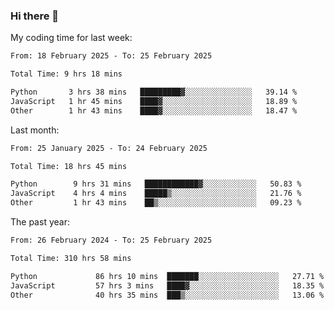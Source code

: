 ### Hi there 👋

My coding time for last week:

<!--START_SECTION:week-->

```txt
From: 18 February 2025 - To: 25 February 2025

Total Time: 9 hrs 18 mins

Python       3 hrs 38 mins   █████████▓░░░░░░░░░░░░░░░   39.14 %
JavaScript   1 hr 45 mins    ████▓░░░░░░░░░░░░░░░░░░░░   18.89 %
Other        1 hr 43 mins    ████▓░░░░░░░░░░░░░░░░░░░░   18.47 %
```

<!--END_SECTION:week-->

Last month:

<!--START_SECTION:month-->

```txt
From: 25 January 2025 - To: 24 February 2025

Total Time: 18 hrs 45 mins

Python        9 hrs 31 mins   ████████████▓░░░░░░░░░░░░   50.83 %
JavaScript    4 hrs 4 mins    █████▒░░░░░░░░░░░░░░░░░░░   21.76 %
Other         1 hr 43 mins    ██▒░░░░░░░░░░░░░░░░░░░░░░   09.23 %
```

<!--END_SECTION:month-->

The past year:

<!--START_SECTION:year-->

```txt
From: 26 February 2024 - To: 25 February 2025

Total Time: 310 hrs 58 mins

Python             86 hrs 10 mins  ███████░░░░░░░░░░░░░░░░░░   27.71 %
JavaScript         57 hrs 3 mins   ████▓░░░░░░░░░░░░░░░░░░░░   18.35 %
Other              40 hrs 35 mins  ███▒░░░░░░░░░░░░░░░░░░░░░   13.06 %
```

<!--END_SECTION:year-->
